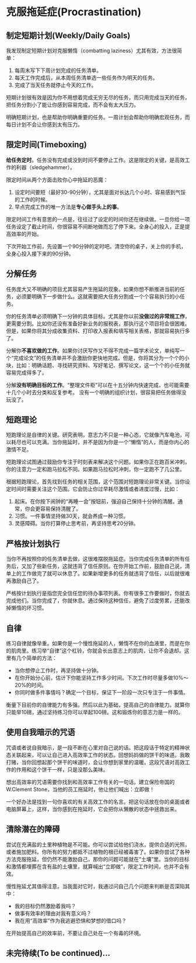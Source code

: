 克服拖延症(Procrastination)
===================================
## 制定短期计划(Weekly/Daily Goals)
我发现制定短期计划对克服懒惰（combatting laziness）尤其有效，方法很简单：

1. 每周末写下下周计划完成的任务清单。
2. 每天工作完成后，从本周任务清单选一些任务作为明天的任务。
3. 完成了当天任务就停止今天的工作。

短期计划很有效是因为你不用想着完成无穷无尽的任务，而只用完成当天的任务，把任务分割小了能让你感到容易完成，而不会有太大压力。

明确短期计划，也是帮助你明确重要的任务。一周计划会帮助你明确宏观任务，而每日计划不会让你感到太有压力。



## 限定时间(Timeboxing)
**给任务定时**。任务没有完成或没到时间不要停止工作。这是限定的关键，是高效工作的利器（sledgehammer）。

限定时间从两个方面击败你心中拖延的恶魔：

1. 设定时间要短（最好30-90分钟），尤其是面对长达几个小时、容易感到气馁的工作的时候。
2. 早点完成工作的唯一方法是**专心做手头上的事**。

限定时间工作有意思的一点是，往往过了设定的时间你还在继续做。一旦你给一项任务设定了截止时间，你很容易不间断地做而忘了停下来。全身心的投入，正是提高效率的开始。

下次开始工作前，先设置一个90分钟的定时吧。清空你的桌子，关上你的手机，全身心投入接下来的90分钟。



## 分解任务
任务庞大又不明确的项目尤其容易产生拖延的现象。如果你想不断推进当前的任务，必须要明确下一步做什么。这就需要把大任务分割成一个个容易执行的小任务。

你的任务清单必须明确下一分钟的具体目标。尤其是你以前**没做过的非常规工作**，更需要分割。比如你还没有准备好新业务的报税表，那执行这个项目将会很困难。但是，如果你将其分成收集资料、打印收入报表和填写相关表格，那就容易执行多了。

分解你**不喜欢做的工作**。如果你讨厌写作又不得不完成一篇学术论文，单纯写一个“完成论文”的任务清单并不会激励你更快地完成。但是，你将其分为一个个的小块，比如：明确话题、寻找研究资料、写好笔记、撰写论文，这一个个的小任务就容易完成得多了。

分解**没有明确目标的工作**。“整理文件柜”可以在十五分钟内快速完成，也可能需要十几个小时去分类和反复参考。 没有一个明确的组织计划，很容易把任务做得没玩没了。



## 短跑理论
短跑理论是自律的关键。研究表明，意志力不只是一种心态，它就像汽车电池，可以耗尽也可以充满。当你拖延时，并不是因为你是一个“懒惰”的人，而是你内心的激情不足。

短跑理论试图通过鼓励你专注于时刻表来解决这个问题。如果你正在跑百米冲刺，你的注意力一定和跑马拉松不同。如果跑马拉松时冲刺，你一定跑不了几公里。

根据短跑理论，首先找到任务的相关范围，这个范围对短跑理论非常关键。当你设定时间时需要关注这个范围。它会防止你过早耗尽激情或者进度过慢，比如：

1. 起床。在你按下闹钟的“再睡一会”按钮前，强迫自己保持十分钟的清醒。通常，你会更容易保持清醒了。
2. 习惯。一件事情坚持做30天，就会养成一种习惯。
3. 灵感障碍。当你打算停止思考前，再坚持思考20分钟。



## 严格按计划执行
当你不再按照你的任务清单去做，这很难摆脱拖延症。当你完成任务清单的所有任务后，又加了些新任务，这就违背了信任原则。在你开始工作前，鼓励自己说，清单上的工作做完了就可以休息了。如果新增更多的任务就违背了信任，以后就很难再激励自己了。

严格按计划执行是指您完全信任您的待办事项列表。你有很多工作要做时，你就去完成他们。当你完成了，你就休息。通过保持这种信任，避免了过度劳累，还能改掉懒惰的坏习惯。



## 自律
练习自律就像举重。如果你是一个慢性拖延的人，懒惰不在你的血液里，而是在你的肌肉里。练习举“自律”这个杠铃，你就会长出意志上的肌肉，让你不会退却。这里有几个简单的方法：

- 当你想停止工作时，再坚持做十分钟。
- 在你开始分心前，估计下你能坚持工作多少时间。下次工作时尽量多做10%～20%的时间。
- 你同时做多件事情吗？确定一个目标，保证下一阶段一次只专注于一件事情。

衡量下目前你的自律能力有多强。然后以此为基础，提高自己的自律能力。就算你只能举10磅，通过坚持练习你可以举起100磅。这和锻炼你的意志力是一样的。



## 使用自我暗示的咒语
咒语或者说自我暗示，是一段不断在心里对自己说的话。把这段话于特定的精神状态关联起来，可以让自己进入高效率工作的状态。回想妈妈做的饼干的味道。我敢打赌，当你回想起那个饼干的味道时，会让你想到家里的温暖。这段咒语对高效工作的作用和这个饼干一样，只是没那么美味。

想出高效率的咒语需要你找到和高效率工作有关的一句话。建立保险帝国的W.Clement Stone，当他的员工拖延时，他让他们喊出：立即做！

一个好办法是找到一句你喜欢的有关高效工作的名言。把这句话放在你的桌面或者电脑屏幕上，这样，当你感到在拖延时，它会把你从懒散的状态中拯救出来。



## 清除潜在的障碍
尝试在充满盐的土里种植物是不可能。你可以尝试给他们浇水，提供合适的光照，或者施加肥料。你所有的努力都抵不过植物的根已经被毒害了。如果你尝试了各种方法克服拖延，但仍然不能激励自己，那你的问题可能就在“土壤”里。当你的目标和激情都埋葬在含有盐的土壤里，就算喊出“立即做”，限定工作时间，也并不会有效。

慢性拖延尤其值得注意。当我面对它时，我通过问自己几个问题来判断是否深陷其中：

- 我的目标仍然激励着我吗？
- 做事有效率的理由对我有意义吗？
- 我在用“高效率”作为我逃避恐惧和梦想的借口吗？

在开始提高自己的效率前，不要让自己处在一个有毒的环境。

## 未完待续(To be continued)...
